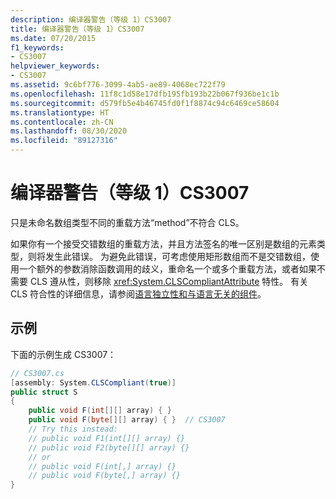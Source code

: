 ```yaml
---
description: 编译器警告（等级 1）CS3007
title: 编译器警告（等级 1）CS3007
ms.date: 07/20/2015
f1_keywords:
- CS3007
helpviewer_keywords:
- CS3007
ms.assetid: 9c6bf776-3099-4ab5-ae89-4068ec722f79
ms.openlocfilehash: 11f8c1d58e17dfb195fb193b22b067f936be1c1b
ms.sourcegitcommit: d579fb5e4b46745fd0f1f8874c94c6469ce58604
ms.translationtype: HT
ms.contentlocale: zh-CN
ms.lasthandoff: 08/30/2020
ms.locfileid: "89127316"
---
```

# <a name="compiler-warning-level-1-cs3007"></a>编译器警告（等级 1）CS3007
只是未命名数组类型不同的重载方法“method”不符合 CLS。  
  
 如果你有一个接受交错数组的重载方法，并且方法签名的唯一区别是数组的元素类型，则将发生此错误。 为避免此错误，可考虑使用矩形数组而不是交错数组，使用一个额外的参数消除函数调用的歧义，重命名一个或多个重载方法，或者如果不需要 CLS 遵从性，则移除 <xref:System.CLSCompliantAttribute> 特性。 有关 CLS 符合性的详细信息，请参阅[语言独立性和与语言无关的组件](../../../standard/language-independence-and-language-independent-components.md)。  
  
## <a name="example"></a>示例  
 下面的示例生成 CS3007：  
  
```csharp  
// CS3007.cs  
[assembly: System.CLSCompliant(true)]  
public struct S  
{  
    public void F(int[][] array) { }  
    public void F(byte[][] array) { }  // CS3007  
    // Try this instead:  
    // public void F1(int[][] array) {}  
    // public void F2(byte[][] array) {}  
    // or
    // public void F(int[,] array) {}  
    // public void F(byte[,] array) {}  
}  
```
